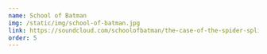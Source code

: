 ```yaml
---
name: School of Batman
img: /static/img/school-of-batman.jpg
link: https://soundcloud.com/schoolofbatman/the-case-of-the-spider-splicers-sebastian-alejandro-echeverri
order: 5
---
```

